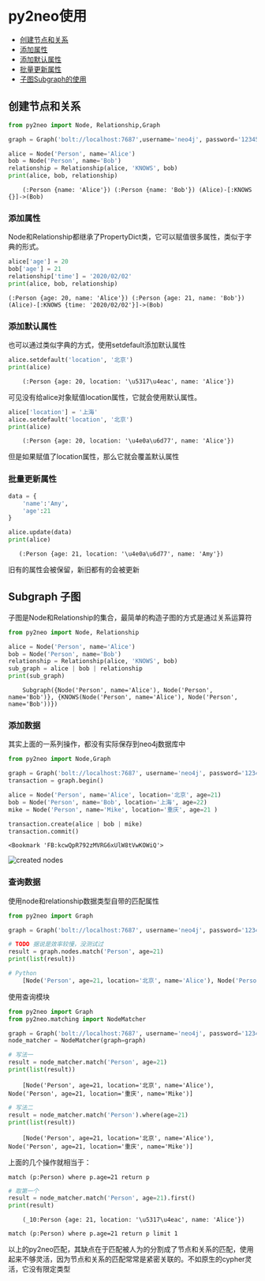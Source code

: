 # py2neo使用

- [创建节点和关系](#创建节点和关系)
- [添加属性](#添加属性)
- [添加默认属性](#添加默认属性)
- [批量更新属性](#批量更新属性)
- [子图Subgraph的使用](#添加数据)

## 创建节点和关系

``` python
from py2neo import Node, Relationship,Graph
```

``` python
graph = Graph('bolt://localhost:7687',username='neo4j', password='123456')
```

``` python
alice = Node('Person', name='Alice')
bob = Node('Person', name='Bob')
relationship = Relationship(alice, 'KNOWS', bob)
print(alice, bob, relationship)
```

``` text
    (:Person {name: 'Alice'}) (:Person {name: 'Bob'}) (Alice)-[:KNOWS {}]->(Bob)
```

### 添加属性

Node和Relationship都继承了PropertyDict类，它可以赋值很多属性，类似于字典的形式。

``` python
alice['age'] = 20
bob['age'] = 21
relationship['time'] = '2020/02/02'
print(alice, bob, relationship)
```

``` text
(:Person {age: 20, name: 'Alice'}) (:Person {age: 21, name: 'Bob'}) (Alice)-[:KNOWS {time: '2020/02/02'}]->(Bob)
```

### 添加默认属性

也可以通过类似字典的方式，使用setdefault添加默认属性

``` python
alice.setdefault('location', '北京')
print(alice)
```

``` text
    (:Person {age: 20, location: '\u5317\u4eac', name: 'Alice'})
```

可见没有给alice对象赋值location属性，它就会使用默认属性。

``` python
alice['location'] = '上海'
alice.setdefault('location', '北京')
print(alice)
```

``` text
    (:Person {age: 20, location: '\u4e0a\u6d77', name: 'Alice'})
```

但是如果赋值了location属性，那么它就会覆盖默认属性

### 批量更新属性

``` python
data = {
    'name':'Amy',
    'age':21
}

alice.update(data)
print(alice)
```

``` text
   (:Person {age: 21, location: '\u4e0a\u6d77', name: 'Amy'})
```

旧有的属性会被保留，新旧都有的会被更新

## Subgraph 子图

子图是Node和Relationship的集合，最简单的构造子图的方式是通过关系运算符

``` python
from py2neo import Node, Relationship
```

``` python
alice = Node('Person', name='Alice')
bob = Node('Person', name='Bob')
relationship = Relationship(alice, 'KNOWS', bob)
sub_graph = alice | bob | relationship
print(sub_graph)
```

``` text
    Subgraph({Node('Person', name='Alice'), Node('Person', name='Bob')}, {KNOWS(Node('Person', name='Alice'), Node('Person', name='Bob'))})
```

### 添加数据

其实上面的一系列操作，都没有实际保存到neo4j数据库中

``` python
from py2neo import Node,Graph
```

``` python
graph = Graph('bolt://localhost:7687', username='neo4j', password='123456')
transaction = graph.begin()
```

``` python
alice = Node('Person', name='Alice', location='北京', age=21)
bob = Node('Person', name='Bob', location='上海', age=22)
mike = Node('Person', name='Mike', location='重庆', age=21 )
```

``` python
transaction.create(alice | bob | mike)
transaction.commit()
```

 `<Bookmark 'FB:kcwQpR792zMVRG6xUlW8tVwKOWiQ'>`

![created nodes](https://i.loli.net/2021/01/23/z8O7h1xk3KZ9VIJ.png)

### 查询数据

使用node和relationship数据类型自带的匹配属性

``` python
from py2neo import Graph
```

``` python
graph = Graph('bolt://localhost:7687', username='neo4j', password='123456')
```

``` python
# TODO 据说是效率较慢，没测试过
result = graph.nodes.match('Person', age=21)
print(list(result))
```

``` Python
# Python
    [Node('Person', age=21, location='北京', name='Alice'), Node('Person', age=21, location='重庆', name='Mike')]
```

使用查询模块

``` python
from py2neo import Graph
from py2neo.matching import NodeMatcher
```

``` python
graph = Graph('bolt://localhost:7687', username='neo4j', password='123456')
node_matcher = NodeMatcher(graph=graph)
```

``` python
# 写法一
result = node_matcher.match('Person', age=21)
print(list(result))
```

``` text
    [Node('Person', age=21, location='北京', name='Alice'), Node('Person', age=21, location='重庆', name='Mike')]
```

``` python
# 写法二
result = node_matcher.match('Person').where(age=21)
print(list(result))
```

``` text
    [Node('Person', age=21, location='北京', name='Alice'), Node('Person', age=21, location='重庆', name='Mike')]
```

上面的几个操作就相当于：

``` cypher
match (p:Person) where p.age=21 return p
```

``` python
# 取第一个
result = node_matcher.match('Person', age=21).first()
print(result)
```

``` text
    (_10:Person {age: 21, location: '\u5317\u4eac', name: 'Alice'})
```

``` cypher
match (p:Person) where p.age=21 return p limit 1
```

以上的py2neo匹配，其缺点在于匹配被人为的分割成了节点和关系的匹配，使用起来不够灵活，因为节点和关系的匹配常常是紧密关联的。不如原生的cypher灵活，它没有限定类型
